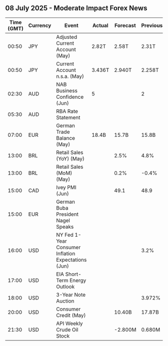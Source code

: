 ## 08 July 2025 - Moderate Impact Forex News

| Time (GMT) | Currency | Event | Actual | Forecast | Previous |
|------|----------|-------|--------|----------|----------|
| 00:50 | JPY | Adjusted Current Account (May) | 2.82T | 2.58T | 2.31T |
| 00:50 | JPY | Current Account n.s.a. (May) | 3.436T | 2.940T | 2.258T |
| 02:30 | AUD | NAB Business Confidence (Jun) | 5 |  | 2 |
| 05:30 | AUD | RBA Rate Statement |  |  |  |
| 07:00 | EUR | German Trade Balance (May) | 18.4B | 15.7B | 15.8B |
| 13:00 | BRL | Retail Sales (YoY) (May) |  | 2.5% | 4.8% |
| 13:00 | BRL | Retail Sales (MoM) (May) |  | 0.2% | -0.4% |
| 15:00 | CAD | Ivey PMI (Jun) |  | 49.1 | 48.9 |
| 15:00 | EUR | German Buba President Nagel Speaks |  |  |  |
| 16:00 | USD | NY Fed 1-Year Consumer Inflation Expectations (Jun) |  |  | 3.2% |
| 17:00 | USD | EIA Short-Term Energy Outlook |  |  |  |
| 18:00 | USD | 3-Year Note Auction |  |  | 3.972% |
| 20:00 | USD | Consumer Credit (May) |  | 10.40B | 17.87B |
| 21:30 | USD | API Weekly Crude Oil Stock |  | -2.800M | 0.680M |
